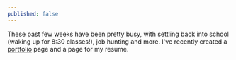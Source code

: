 ```yaml
---
published: false
---
```


These past few weeks have been pretty busy, with settling back into school (waking up for 8:30 classes!), job hunting and more. I've recently created a [portfolio](/portfolio) page and a page for my resume.